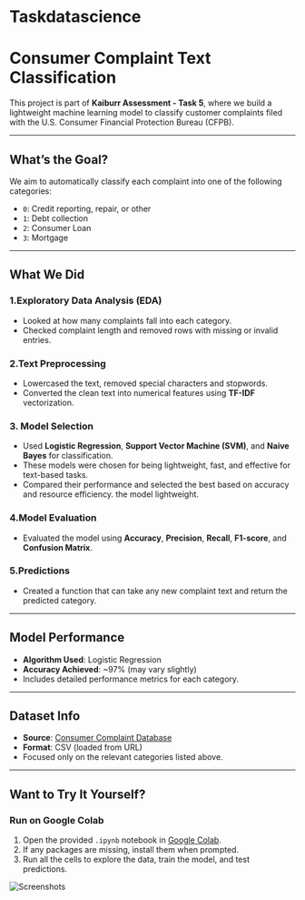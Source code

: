# Taskdatascience
#  Consumer Complaint Text Classification

This project is part of **Kaiburr Assessment - Task 5**, where we build a lightweight machine learning model to classify customer complaints filed with the U.S. Consumer Financial Protection Bureau (CFPB).

---

##  What’s the Goal?

We aim to automatically classify each complaint into one of the following categories:

- `0`: Credit reporting, repair, or other  
- `1`: Debt collection  
- `2`: Consumer Loan  
- `3`: Mortgage  

---

## What We Did

### 1.Exploratory Data Analysis (EDA)
- Looked at how many complaints fall into each category.
- Checked complaint length and removed rows with missing or invalid entries.

### 2.Text Preprocessing
- Lowercased the text, removed special characters and stopwords.
- Converted the clean text into numerical features using **TF-IDF** vectorization.

### 3. Model Selection
- Used **Logistic Regression**, **Support Vector Machine (SVM)**, and **Naive Bayes** for classification.
- These models were chosen for being lightweight, fast, and effective for text-based tasks.
- Compared their performance and selected the best based on accuracy and resource efficiency.
 the model lightweight.

### 4.Model Evaluation
- Evaluated the model using **Accuracy**, **Precision**, **Recall**, **F1-score**, and **Confusion Matrix**.

### 5.Predictions
- Created a function that can take any new complaint text and return the predicted category.

---

## Model Performance

- **Algorithm Used**: Logistic Regression  
- **Accuracy Achieved**: ~97% (may vary slightly)
- Includes detailed performance metrics for each category.

---

## Dataset Info

- **Source**: [Consumer Complaint Database](https://catalog.data.gov/dataset/consumer-complaint-database)  
- **Format**: CSV (loaded from URL)  
- Focused only on the relevant categories listed above.

---

## Want to Try It Yourself?

### Run on Google Colab

1. Open the provided `.ipynb` notebook in [Google Colab](https://colab.research.google.com/).
2. If any packages are missing, install them when prompted.
3. Run all the cells to explore the data, train the model, and test predictions.

![Screenshots](screenshots/)
